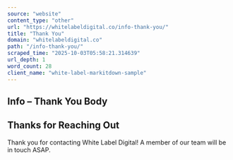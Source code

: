 ```yaml
---
source: "website"
content_type: "other"
url: "https://whitelabeldigital.co/info-thank-you/"
title: "Thank You"
domain: "whitelabeldigital.co"
path: "/info-thank-you/"
scraped_time: "2025-10-03T05:58:21.314639"
url_depth: 1
word_count: 28
client_name: "white-label-markitdown-sample"
---
```


## Info – Thank You Body

## Thanks for Reaching Out

Thank you for contacting White Label Digital! A member of our team will be in touch ASAP.